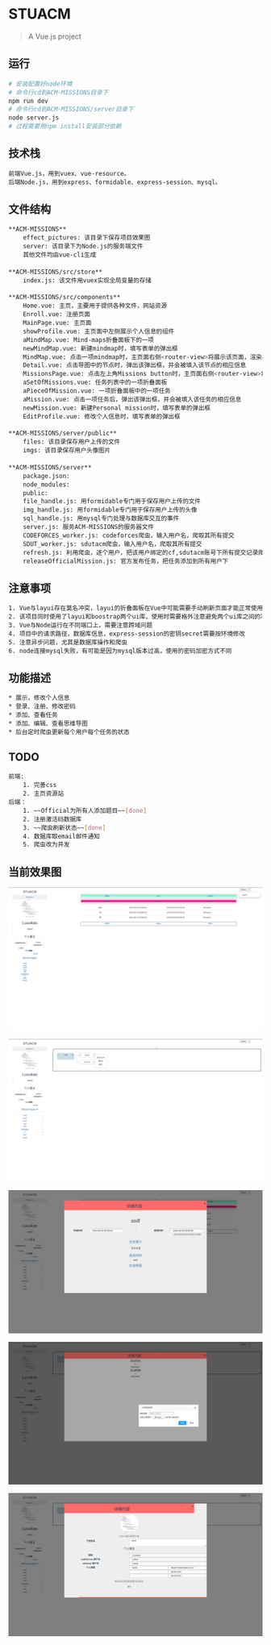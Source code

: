 # STUACM

> A Vue.js project

## 运行
``` bash
# 安装配置好node环境
# 命令行cd到ACM-MISSIONS目录下
npm run dev
# 命令行cd到ACM-MISSIONS/server目录下
node server.js
# 过程需要用npm install安装部分依赖
```

## 技术栈

``` bash
前端Vue.js，用到vuex、vue-resource。
后端Node.js，用到express、formidable、express-session、mysql。
```

## 文件结构
``` bash
**ACM-MISSIONS**
	effect_pictures: 该目录下保存项目效果图
	server: 该目录下为Node.js的服务端文件
	其他文件均由vue-cli生成

**ACM-MISSIONS/src/store**
	index.js: 该文件用vuex实现全局变量的存储
	
**ACM-MISSIONS/src/components**
	Home.vue: 主页，主要用于提供各种文件，网站资源
	Enroll.vue: 注册页面
	MainPage.vue: 主页面
	showProfile.vue: 主页面中左侧展示个人信息的组件
	aMindMap.vue: Mind-maps折叠面板下的一项
	newMindMap.vue: 新建mindmap时，填写表单的弹出框
	MindMap.vue: 点击一项mindmap时，主页面右侧<router-view>将展示该页面，渲染相应导图，并会被填入相应数据
	Detail.vue: 点击导图中的节点时，弹出该弹出框，并会被填入该节点的相应信息
	MissionsPage.vue: 点击左上角Missions button时，主页面右侧<router-view>将展示任务列表
	aSetOfMissions.vue: 任务列表中的一项折叠面板
	aPieceOfMission.vue: 一项折叠面板中的一项任务
	aMission.vue: 点击一项任务后，弹出该弹出框，并会被填入该任务的相应信息
	newMission.vue: 新建Personal mission时，填写表单的弹出框
	EditProfile.vue: 修改个人信息时，填写表单的弹出框
	
**ACM-MISSIONS/server/public**
	files: 该目录保存用户上传的文件
	imgs: 该目录保存用户头像图片
	
**ACM-MISSIONS/server**
	package.json:
	node_modules:
	public:
	file_handle.js: 用formidable专门用于保存用户上传的文件
	img_handle.js: 用formidable专门用于保存用户上传的头像
	sql_handle.js: 用mysql专门处理与数据库交互的事件
	server.js: 服务ACM-MISSIONS的服务器文件
	CODEFORCES_worker.js: codeforces爬虫，输入用户名，爬取其所有提交
	SDUT_worker.js: sdutacm爬虫，输入用户名，爬取其所有提交
	refresh.js: 利用爬虫，逐个用户，把该用户绑定的cf,sdutacm账号下所有提交记录爬下来，逐个任务逐道题目在提交记录中查找测评状态，更新数据库中的状态
	releaseOfficialMission.js: 官方发布任务，把任务添加到所有用户下
```

## 注意事项
``` bash
1. Vue与layui存在莫名冲突，layui的折叠面板在Vue中可能需要手动刷新页面才能正常使用
2. 该项目同时使用了layui和boostrap两个ui库，使用时需要格外注意避免两个ui库之间的冲突
3. Vue与Node运行在不同端口上，需要注意跨域问题
4. 项目中的请求路径，数据库信息，express-session的密钥secret需要按环境修改
5. 注意异步问题，尤其是数据库操作和爬虫
6. node连接mysql失败，有可能是因为mysql版本过高，使用的密码加密方式不同
```

## 功能描述

``` bash
* 展示，修改个人信息
* 登录、注册、修改密码
* 添加、查看任务
* 添加、编辑、查看思维导图
* 后台定时爬虫更新每个用户每个任务的状态
```
## TODO
``` bash
前端:
	1. 完善css
	2. 主页资源站
后端：
	1. ~~Official为所有人添加题目~~[done]
	2. 注册激活码数据库
	3. ~~爬虫刷新状态~~[done]
	4. 数据库取email邮件通知
	5. 爬虫改为并发
```
## 当前效果图

![missinspage](./effect_pictures/missinspage.png)

![missinspage](./effect_pictures/mindmapspage.png)

![viewmission](./effect_pictures/viewmission.png)

![mindmapdetail](./effect_pictures/mindmapdetail.png)

![editprofile](./effect_pictures/editprofile.png)